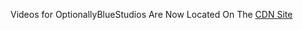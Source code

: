 Videos for OptionallyBlueStudios Are Now Located On The [CDN Site](https://optionally-blue-studios.github.io/cdn?goto=vids)
